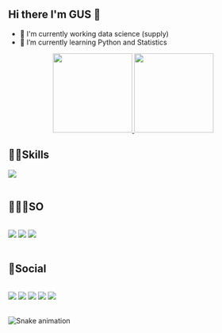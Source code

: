 ## Hi there I'm GUS 👾
- 🔭 I'm currently working data science (supply)
- 🌱 I’m currently learning Python and Statistics

<div align="center">
<a href="https://github.com/TyrionLnnstr">
<img height="160em" src="https://github-readme-stats.vercel.app/api?username=TyrionLnnstr&count_private=true&show_icons=true&theme=radical"/>
<img height="160em" src="https://github-readme-stats.vercel.app/api/top-langs/?username=TyrionLnnstr&count_private=true&show_icons=true&theme=radical"/>
 </a>
</div>  
 
## 🥷🏽Skills
<div>
  <img src="https://skillicons.dev/icons?i=gcp,python,git&perline=3">
  
</div><br>

## 🧑🏽‍💻SO
<div style="display: inline_block"> <br>
<img src = 'https://img.shields.io/badge/mac%20os-000000?style=for-the-badge&logo=apple&logoColor=white'>
<img src = 'https://img.shields.io/badge/Linux_Mint-87CF3E?style=for-the-badge&logo=linux-mint&logoColor=white'>  
<img src = 'https://img.shields.io/badge/Android-3DDC84?style=for-the-badge&logo=android&logoColor=white'>
</div> <br>

## 📱Social
<div style="display: inline_block"> <br>
<a href="https://public.tableau.com/app/profile/gustavo.santos.jos."><img src="https://img.shields.io/badge/Tableau-E97627?style=for-the-badge&logo=Tableau&logoColor=white"></a>
<a href="https://www.linkedin.com/in/gusdata"><img src='https://img.shields.io/badge/LinkedIn-0077B5?style=for-the-badge&logo=linkedin&logoColor=white'></a>
<a href="https://api.whatsapp.com/send?phone=5511970190176"><img src='https://img.shields.io/badge/WhatsApp-25D366?style=for-the-badge&logo=whatsapp&logoColor=white'></a>
<a href="https://t.me/FiodorDostoievski"><img src='https://img.shields.io/badge/Telegram-2CA5E0?style=for-the-badge&logo=telegram&logoColor=white'></a>
<a href="https://www.instagram.com/gus.net.br/"><img src = 'https://img.shields.io/badge/Instagram-E4405F?style=for-the-badge&logo=instagram&logoColor=white'></a>
</div> <br>

![Snake animation](https://github.com/TyrionLnnstr/tyrionlnnstr/blob/output/github-contribution-grid-snake.svg)
